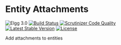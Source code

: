 Entity Attachments
==================

![Elgg 3.0](https://img.shields.io/badge/Elgg-3.0-green.svg)
[![Build Status](https://scrutinizer-ci.com/g/ColdTrick/entity_attachments/badges/build.png?b=master)](https://scrutinizer-ci.com/g/ColdTrick/entity_attachments/build-status/master)
[![Scrutinizer Code Quality](https://scrutinizer-ci.com/g/ColdTrick/entity_attachments/badges/quality-score.png?b=master)](https://scrutinizer-ci.com/g/ColdTrick/entity_attachments/?branch=master)
[![Latest Stable Version](https://poser.pugx.org/coldtrick/entity_attachments/v/stable.svg)](https://packagist.org/packages/coldtrick/entity_attachments)
[![License](https://poser.pugx.org/coldtrick/entity_attachments/license.svg)](https://packagist.org/packages/coldtrick/entity_attachments)

Add attachments to entities
